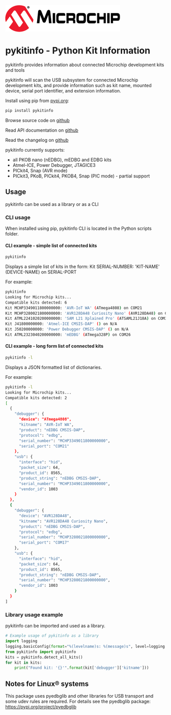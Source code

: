 [![MCHP](images/microchip.png)](https://www.microchip.com)

# pykitinfo - Python Kit Information
pykitinfo provides information about connected Microchip development kits and tools

pykitinfo will scan the USB subsystem for connected Microchip development kits, and provide information such as kit name, mounted device, serial port identifier, and extension information.

Install using pip from [pypi.org](https://pypi.org/project/pykitinfo/):
```bash
pip install pykitinfo
```

Browse source code on [github](https://github.com/microchip-pic-avr-tools/pykitinfo)

Read API documentation on [github](https://microchip-pic-avr-tools.github.io/pykitinfo)

Read the changelog on [github](https://github.com/microchip-pic-avr-tools/pykitinfo/blob/main/CHANGELOG.md)

pykitinfo currently supports:
- all PKOB nano (nEDBG), mEDBG and EDBG kits
- Atmel-ICE, Power Debugger, JTAGICE3
- PICkit4, Snap (AVR mode)
- PICkit3, PKoB, PICkit4, PKOB4, Snap (PIC mode) - partial support

## Usage
pykitinfo can be used as a library or as a CLI 

### CLI usage
When installed using pip, pykitinfo CLI is located in the Python scripts folder.

#### CLI example - simple list of connected kits
```bash
pykitinfo
```

Displays a simple list of kits in the form:
Kit SERIAL-NUMBER: 'KIT-NAME' (DEVICE-NAME) on SERIAL-PORT

For example:
```bash
pykitinfo
Looking for Microchip kits...
Compatible kits detected: 6
Kit MCHP3349011800000000: 'AVR-IoT WA' (ATmega4808) on COM21
Kit MCHP3280021800000000: 'AVR128DA48 Curiosity Nano' (AVR128DA48) on COM17
Kit ATML2241020200000000: 'SAM L21 Xplained Pro' (ATSAML21J18A) on COM34
Kit J41800000000: 'Atmel-ICE CMSIS-DAP' () on N/A
Kit J50200000000: 'Power Debugger CMSIS-DAP' () on N/A
Kit ATML2323040200000000: 'mEDBG' (ATmega328P) on COM26
```

#### CLI example - long form list of connected kits
```bash
pykitinfo -l
```

Displays a JSON formatted list of dictionaries.

For example:
```bash
pykitinfo -l
Looking for Microchip kits...
Compatible kits detected: 2
[
  {
    "debugger": {
      "device": "ATmega4808",
      "kitname": "AVR-IoT WA",
      "product": "nEDBG CMSIS-DAP",
      "protocol": "edbg",
      "serial_number": "MCHP3349011800000000",
      "serial_port": "COM21"
    },
    "usb": {
      "interface": "hid",
      "packet_size": 64,
      "product_id": 8565,
      "product_string": "nEDBG CMSIS-DAP",
      "serial_number": "MCHP3349011800000000",
      "vendor_id": 1003
    }
  },
  {
    "debugger": {
      "device": "AVR128DA48",
      "kitname": "AVR128DA48 Curiosity Nano",
      "product": "nEDBG CMSIS-DAP",
      "protocol": "edbg",
      "serial_number": "MCHP3280021800000000",
      "serial_port": "COM17"
    },
    "usb": {
      "interface": "hid",
      "packet_size": 64,
      "product_id": 8565,
      "product_string": "nEDBG CMSIS-DAP",
      "serial_number": "MCHP3280021800000000",
      "vendor_id": 1003
    }
  }
]
```


### Library usage example
pykitinfo can be imported and used as a library.

```python
# Example usage of pykitinfo as a library
import logging
logging.basicConfig(format="%(levelname)s: %(message)s", level=logging.ERROR)
from pykitinfo import pykitinfo
kits = pykitinfo.detect_all_kits()
for kit in kits:
    print("Found kit: '{}'".format(kit['debugger']['kitname']))
```

## Notes for Linux® systems
This package uses pyedbglib and other libraries for USB transport and some udev rules are required. For details see the pyedbglib package: https://pypi.org/project/pyedbglib
